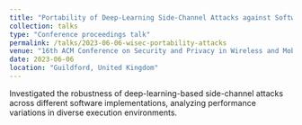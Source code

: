 ```yaml
---
title: "Portability of Deep-Learning Side-Channel Attacks against Software Discrepancies"
collection: talks
type: "Conference proceedings talk"
permalink: /talks/2023-06-06-wisec-portability-attacks
venue: "16th ACM Conference on Security and Privacy in Wireless and Mobile Networks (WiSec)"
date: 2023-06-06
location: "Guildford, United Kingdom"
---
```


Investigated the robustness of deep-learning-based side-channel attacks across different software implementations, analyzing performance variations in diverse execution environments.
